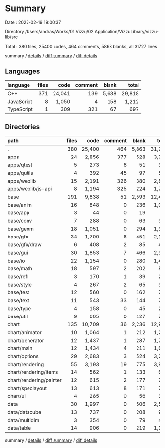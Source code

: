 # Summary

Date : 2022-02-19 19:00:37

Directory /Users/andras/Works/01 Vizzu/02 Application/VizzuLibrary/vizzu-lib/src

Total : 380 files,  25400 codes, 464 comments, 5863 blanks, all 31727 lines

summary / [details](details.md) / [diff summary](diff.md) / [diff details](diff-details.md)

## Languages
| language | files | code | comment | blank | total |
| :--- | ---: | ---: | ---: | ---: | ---: |
| C++ | 371 | 24,041 | 139 | 5,638 | 29,818 |
| JavaScript | 8 | 1,050 | 4 | 158 | 1,212 |
| TypeScript | 1 | 309 | 321 | 67 | 697 |

## Directories
| path | files | code | comment | blank | total |
| :--- | ---: | ---: | ---: | ---: | ---: |
| . | 380 | 25,400 | 464 | 5,863 | 31,727 |
| apps | 24 | 2,856 | 377 | 528 | 3,761 |
| apps/qtest | 5 | 273 | 6 | 51 | 330 |
| apps/qutils | 4 | 392 | 45 | 97 | 534 |
| apps/weblib | 15 | 2,191 | 326 | 380 | 2,897 |
| apps/weblib/js-api | 8 | 1,194 | 325 | 224 | 1,743 |
| base | 191 | 9,838 | 51 | 2,593 | 12,482 |
| base/anim | 16 | 848 | 0 | 236 | 1,084 |
| base/app | 3 | 44 | 0 | 19 | 63 |
| base/conv | 7 | 288 | 0 | 63 | 351 |
| base/geom | 18 | 1,051 | 0 | 294 | 1,345 |
| base/gfx | 34 | 1,700 | 6 | 451 | 2,157 |
| base/gfx/draw | 6 | 408 | 2 | 85 | 495 |
| base/gui | 30 | 1,853 | 7 | 466 | 2,326 |
| base/io | 22 | 1,154 | 0 | 280 | 1,434 |
| base/math | 18 | 597 | 2 | 202 | 801 |
| base/refl | 3 | 170 | 1 | 39 | 210 |
| base/style | 4 | 267 | 2 | 65 | 334 |
| base/test | 12 | 560 | 0 | 162 | 722 |
| base/text | 11 | 543 | 33 | 144 | 720 |
| base/type | 4 | 158 | 0 | 45 | 203 |
| base/util | 9 | 605 | 0 | 127 | 732 |
| chart | 135 | 10,709 | 36 | 2,236 | 12,981 |
| chart/animator | 10 | 1,064 | 1 | 212 | 1,277 |
| chart/generator | 12 | 1,437 | 1 | 287 | 1,725 |
| chart/main | 12 | 1,434 | 4 | 211 | 1,649 |
| chart/options | 29 | 2,683 | 3 | 524 | 3,210 |
| chart/rendering | 55 | 3,193 | 19 | 775 | 3,987 |
| chart/rendering/items | 14 | 562 | 1 | 133 | 696 |
| chart/rendering/painter | 12 | 615 | 2 | 177 | 794 |
| chart/speclayout | 13 | 613 | 8 | 171 | 792 |
| chart/ui | 4 | 285 | 0 | 56 | 341 |
| data | 30 | 1,997 | 0 | 506 | 2,503 |
| data/datacube | 13 | 737 | 0 | 208 | 945 |
| data/multidim | 3 | 354 | 0 | 79 | 433 |
| data/table | 14 | 906 | 0 | 219 | 1,125 |

summary / [details](details.md) / [diff summary](diff.md) / [diff details](diff-details.md)